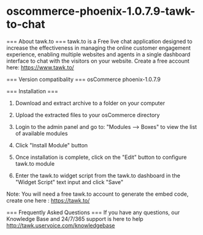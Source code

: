 # oscommerce-phoenix-1.0.7.9-tawk-to-chat
=== About tawk.to ===
tawk.to is a Free live chat application designed to increase the effectiveness in managing the online customer engagement experience, enabling multiple websites and agents in a single dashboard interface to chat with the visitors on your website. 
Create a free account here: https://www.tawk.to/


=== Version compatibality ===
osCommerce phoenix-1.0.7.9


=== Installation ===
1. Download and extract archive to a folder on your computer

2. Upload the extracted files to your osCommerce directory

3. Login to the admin panel and go to: "Modules --> Boxes" to view the list of available modules

4. Click "Install Module" button

5. Once installation is complete, click on the "Edit" button to configure tawk.to module

6. Enter the tawk.to widget script from the tawk.to dashboard in the "Widget Script" text input and click "Save"

Note: You will need a free tawk.to account to generate the embed code, create one here : https://tawk.to/


=== Frequently Asked Questions ===
If you have any questions, our Knowledge Base and 24/7/365 support is here to help
http://tawk.uservoice.com/knowledgebase
